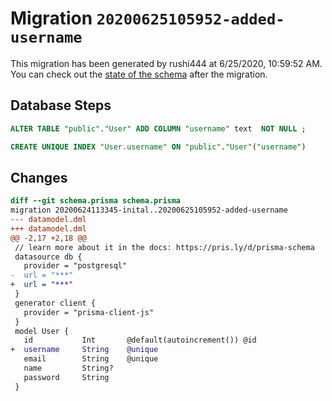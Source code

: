 # Migration `20200625105952-added-username`

This migration has been generated by rushi444 at 6/25/2020, 10:59:52 AM.
You can check out the [state of the schema](./schema.prisma) after the migration.

## Database Steps

```sql
ALTER TABLE "public"."User" ADD COLUMN "username" text  NOT NULL ;

CREATE UNIQUE INDEX "User.username" ON "public"."User"("username")
```

## Changes

```diff
diff --git schema.prisma schema.prisma
migration 20200624113345-inital..20200625105952-added-username
--- datamodel.dml
+++ datamodel.dml
@@ -2,17 +2,18 @@
 // learn more about it in the docs: https://pris.ly/d/prisma-schema
 datasource db {
   provider = "postgresql"
-  url = "***"
+  url = "***"
 }
 generator client {
   provider = "prisma-client-js"
 }
 model User {
   id           Int       @default(autoincrement()) @id
+  username     String    @unique
   email        String    @unique
   name         String?
   password     String
 }
```



